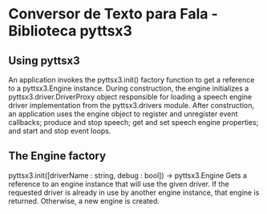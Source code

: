 # Conversor de Texto para Fala - Biblioteca pyttsx3

## Using pyttsx3

An application invokes the pyttsx3.init() factory function to get a reference to a pyttsx3.Engine instance. During construction, the engine initializes a pyttsx3.driver.DriverProxy object responsible for loading a speech engine driver implementation from the pyttsx3.drivers module. After construction, an application uses the engine object to register and unregister event callbacks; produce and stop speech; get and set speech engine properties; and start and stop event loops.

## The Engine factory

pyttsx3.init([driverName : string, debug : bool]) → pyttsx3.Engine
Gets a reference to an engine instance that will use the given driver. If the requested driver is already in use by another engine instance, that engine is returned. Otherwise, a new engine is created.

